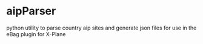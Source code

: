 # aipParser
python utility to parse country aip sites and generate json files for use in the eBag plugin for X-Plane
